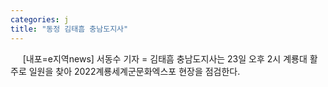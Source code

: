 ```yaml
---
categories: j
title: "동정 김태흠 충남도지사"
---
```

&nbsp;&nbsp;&nbsp;&nbsp; [내포=e지역news] 서동수 기자 = 김태흠 충남도지사는 23일 오후 2시 계룡대 활주로 일원을 찾아 2022계룡세계군문화엑스포 현장을 점검한다. 